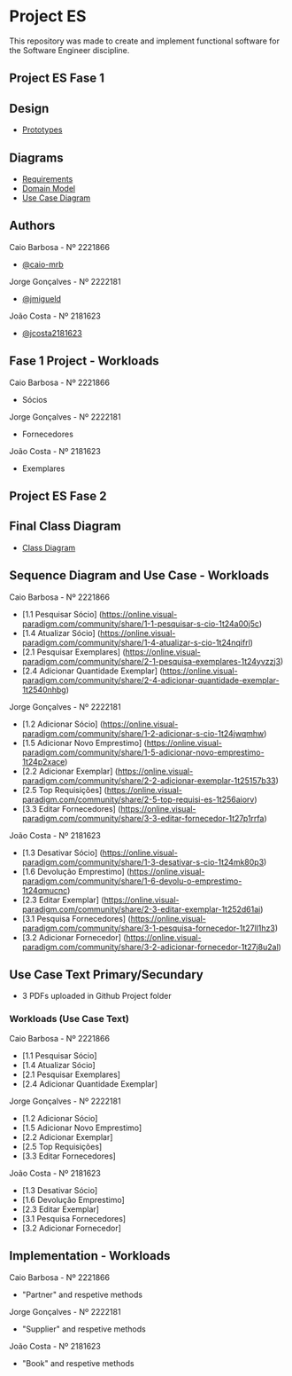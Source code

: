 
# Project ES

This repository was made to create and implement functional software for the Software Engineer discipline.

## Project ES Fase 1
## Design

- [Prototypes](https://www.figma.com/file/TsrRor4JOI7iGXT4iBUimx/prototipes_es?type=design&node-id=0%3A1&mode=design&t=V31ZtehsE9T3mUZI-1)

## Diagrams

- [Requirements](https://online.visual-paradigm.com/share.jsp?id=333332323139352d39)
- [Domain Model](https://online.visual-paradigm.com/share.jsp?id=333332323139352d32)
- [Use Case Diagram](https://online.visual-paradigm.com/share.jsp?id=333332323139352d31)

## Authors
Caio Barbosa - Nº 2221866
- [@caio-mrb](https://www.github.com/caio-mrb)
  
Jorge Gonçalves - Nº 2222181
- [@jmigueld](https://www.github.com/jmigueld)
  
João Costa - Nº 2181623
- [@jcosta2181623](https://www.github.com/jcosta2181623)

## Fase 1 Project - Workloads
Caio Barbosa - Nº 2221866
  - Sócios
    
Jorge Gonçalves - Nº 2222181
  - Fornecedores
    
João Costa - Nº 2181623
  - Exemplares

## Project ES Fase 2
## Final Class Diagram
- [Class Diagram](https://online.visual-paradigm.com/share.jsp?id=333332323139352d3239)
  
## Sequence Diagram and Use Case - Workloads
Caio Barbosa - Nº 2221866
- [1.1 Pesquisar Sócio] (https://online.visual-paradigm.com/community/share/1-1-pesquisar-s-cio-1t24a00j5c)
- [1.4 Atualizar Sócio] (https://online.visual-paradigm.com/community/share/1-4-atualizar-s-cio-1t24nqifrl)
- [2.1 Pesquisar Exemplares] (https://online.visual-paradigm.com/community/share/2-1-pesquisa-exemplares-1t24yvzzj3)
- [2.4 Adicionar Quantidade Exemplar] (https://online.visual-paradigm.com/community/share/2-4-adicionar-quantidade-exemplar-1t2540nhbg)
    
Jorge Gonçalves - Nº 2222181
- [1.2 Adicionar Sócio] (https://online.visual-paradigm.com/community/share/1-2-adicionar-s-cio-1t24jwqmhw)
- [1.5 Adicionar Novo Emprestimo] (https://online.visual-paradigm.com/community/share/1-5-adicionar-novo-emprestimo-1t24p2xace)
- [2.2 Adicionar Exemplar] (https://online.visual-paradigm.com/community/share/2-2-adicionar-exemplar-1t25157b33)
- [2.5 Top Requisições] (https://online.visual-paradigm.com/community/share/2-5-top-requisi-es-1t256aiorv)
- [3.3 Editar Fornecedores] (https://online.visual-paradigm.com/community/share/3-3-editar-fornecedor-1t27p1rrfa)
  
João Costa - Nº 2181623
- [1.3 Desativar Sócio] (https://online.visual-paradigm.com/community/share/1-3-desativar-s-cio-1t24mk80p3)
- [1.6 Devolução Emprestimo] (https://online.visual-paradigm.com/community/share/1-6-devolu-o-emprestimo-1t24qmucnc)
- [2.3 Editar Exemplar] (https://online.visual-paradigm.com/community/share/2-3-editar-exemplar-1t252d61ai)
- [3.1 Pesquisa Fornecedores] (https://online.visual-paradigm.com/community/share/3-1-pesquisa-fornecedor-1t27ll1hz3)
- [3.2 Adicionar Fornecedor] (https://online.visual-paradigm.com/community/share/3-2-adicionar-fornecedor-1t27j8u2al)
  
## Use Case Text Primary/Secundary
- 3 PDFs uploaded in Github Project folder
### Workloads (Use Case Text)
Caio Barbosa - Nº 2221866
- [1.1 Pesquisar Sócio] 
- [1.4 Atualizar Sócio]
- [2.1 Pesquisar Exemplares] 
- [2.4 Adicionar Quantidade Exemplar] 
    
Jorge Gonçalves - Nº 2222181
- [1.2 Adicionar Sócio] 
- [1.5 Adicionar Novo Emprestimo] 
- [2.2 Adicionar Exemplar] 
- [2.5 Top Requisições]
- [3.3 Editar Fornecedores]
  
João Costa - Nº 2181623
- [1.3 Desativar Sócio] 
- [1.6 Devolução Emprestimo]
- [2.3 Editar Exemplar] 
- [3.1 Pesquisa Fornecedores]
- [3.2 Adicionar Fornecedor]
  
## Implementation - Workloads
Caio Barbosa - Nº 2221866
- "Partner" and respetive methods
  
Jorge Gonçalves - Nº 2222181
- "Supplier" and respetive methods
  
João Costa - Nº 2181623
- "Book" and respetive methods
